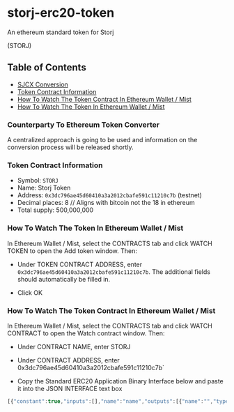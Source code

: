 # storj-erc20-token
An ethereum standard token for Storj

(STORJ)

## Table of Contents

- [SJCX Conversion](#sjcx-conversion)
- [Token Contract Information](#token-contract-information)
- [How To Watch The Token Contract In Ethereum Wallet / Mist](#how-it-works)
- [How To Watch The Token In Ethereum Wallet / Mist](#)

### Counterparty To Ethereum Token Converter

A centralized approach is going to be used and information on the conversion process will be released shortly.

### Token Contract Information

- Symbol: `STORJ`
- Name: Storj Token
- Address: `0x3dc796ae45d60410a3a2012cbafe591c11210c7b` (testnet)
- Decimal places: 8 // Aligns with bitcoin not the 18 in ethereum
- Total supply: 500,000,000

### How To Watch The Token In Ethereum Wallet / Mist

In Ethereum Wallet / Mist, select the CONTRACTS tab and click WATCH TOKEN to open the Add token window. Then:

- Under TOKEN CONTRACT ADDRESS, enter `0x3dc796ae45d60410a3a2012cbafe591c11210c7b`. The additional fields should automatically be filled in.

- Click OK

### How To Watch The Token Contract In Ethereum Wallet / Mist

In Ethereum Wallet / Mist, select the CONTRACTS tab and click WATCH CONTRACT to open the Watch contract window. Then:

- Under CONTRACT NAME, enter STORJ

- Under CONTRACT ADDRESS, enter 0x3dc796ae45d60410a3a2012cbafe591c11210c7b`

- Copy the Standard ERC20 Application Binary Interface below and paste it into the JSON INTERFACE text box

```javascript
[{"constant":true,"inputs":[],"name":"name","outputs":[{"name":"","type":"string"}],"payable":false,"type":"function"},{"constant":false,"inputs":[{"name":"_spender","type":"address"},{"name":"_value","type":"uint256"}],"name":"approve","outputs":[{"name":"success","type":"bool"}],"payable":false,"type":"function"},{"constant":true,"inputs":[],"name":"totalSupply","outputs":[{"name":"","type":"uint256"}],"payable":false,"type":"function"},{"constant":false,"inputs":[{"name":"_from","type":"address"},{"name":"_to","type":"address"},{"name":"_value","type":"uint256"}],"name":"transferFrom","outputs":[{"name":"success","type":"bool"}],"payable":false,"type":"function"},{"constant":true,"inputs":[],"name":"decimals","outputs":[{"name":"","type":"uint8"}],"payable":false,"type":"function"},{"constant":true,"inputs":[],"name":"version","outputs":[{"name":"","type":"string"}],"payable":false,"type":"function"},{"constant":true,"inputs":[{"name":"_owner","type":"address"}],"name":"balanceOf","outputs":[{"name":"balance","type":"uint256"}],"payable":false,"type":"function"},{"constant":true,"inputs":[],"name":"symbol","outputs":[{"name":"","type":"string"}],"payable":false,"type":"function"},{"constant":false,"inputs":[{"name":"_to","type":"address"},{"name":"_value","type":"uint256"}],"name":"transfer","outputs":[{"name":"success","type":"bool"}],"payable":false,"type":"function"},{"constant":false,"inputs":[{"name":"_spender","type":"address"},{"name":"_value","type":"uint256"},{"name":"_extraData","type":"bytes"}],"name":"approveAndCall","outputs":[{"name":"success","type":"bool"}],"payable":false,"type":"function"},{"constant":true,"inputs":[{"name":"_owner","type":"address"},{"name":"_spender","type":"address"}],"name":"allowance","outputs":[{"name":"remaining","type":"uint256"}],"payable":false,"type":"function"},{"inputs":[{"name":"_initialAmount","type":"uint256"},{"name":"_tokenName","type":"string"},{"name":"_decimalUnits","type":"uint8"},{"name":"_tokenSymbol","type":"string"}],"payable":false,"type":"constructor"},{"payable":false,"type":"fallback"},{"anonymous":false,"inputs":[{"indexed":true,"name":"_from","type":"address"},{"indexed":true,"name":"_to","type":"address"},{"indexed":false,"name":"_value","type":"uint256"}],"name":"Transfer","type":"event"},{"anonymous":false,"inputs":[{"indexed":true,"name":"_owner","type":"address"},{"indexed":true,"name":"_spender","type":"address"},{"indexed":false,"name":"_value","type":"uint256"}],"name":"Approval","type":"event"}]
```
